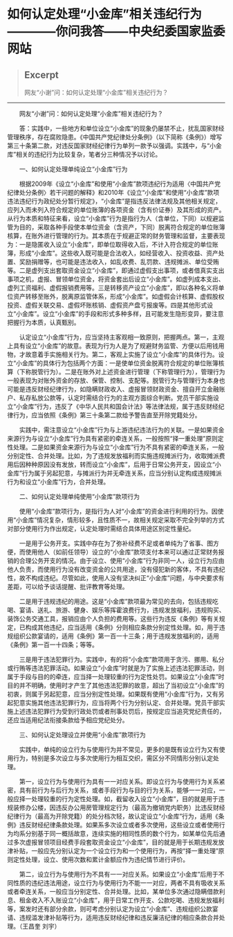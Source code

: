 
# 如何认定处理“小金库”相关违纪行为————你问我答——中央纪委国家监委网站

> ## Excerpt
> 网友“小谢”问：如何认定处理“小金库”相关违纪行为？

---
　　网友“小谢”问：如何认定处理“小金库”相关违纪行为？

　　答：实践中，一些地方和单位设立“小金库”的现象仍屡禁不止，扰乱国家财经管理秩序，存在腐败隐患。《中国共产党纪律处分条例》（以下简称《条例》）增写第三十条第二款，对违反国家财经纪律行为单列一款予以强调。实践中，与“小金库”相关的违纪行为比较复杂，笔者分三种情况予以讨论。

　　一、如何认定处理单纯设立“小金库”行为

　　根据2009年《设立“小金库”和使用“小金库”款项违纪行为适用〈中国共产党纪律处分条例〉若干问题的解释》和2010年《设立“小金库”和使用“小金库”款项违法违纪行为政纪处分暂行规定》，“小金库”是指违反法律法规及其他相关规定，应列入而未列入符合规定的单位账簿的各项资金（含有价证券）及其形成的资产。从行为本质和特征来看，设立“小金库”行为是指行为人（含单位，下同）以规避监管为目的，采取各种手段使本单位资金（含资产，下同）脱离符合规定的单位账簿核算，在账外进行管理的行为。其本质在于规避正常的财务管理和监督，主要表现为：一是隐匿收入设立“小金库”，即单位取得收入后，不计入符合规定的单位账簿，形成“小金库”。这些收入既可能是合法收入，如经营收入、投资收益、资产处置、奖励捐赠等，也可能是违法收入，如乱收费、乱罚款、违规摊派、单位受贿等。二是虚列支出套取资金设立“小金库”，即通过虚假支出事项，或者借真实支出事项之机，虚报、冒领单位资金，将资金套出后设立“小金库”。如虚列成本支出、虚列工资福利、虚假报销费用等。三是转移资产设立“小金库”，即以各种名义将单位资产转移至账外，脱离原监管体系，形成“小金库”。如虚假会计核算、虚假股权投资、虚假关联交易、虚假坏账核销、虚假资产盘亏报废等。四是其他形式设立“小金库”。设立“小金库”的手段和形式多种多样，且可能发生隐形变异，要注意把握行为本质，认真甄别。

　　认定设立“小金库”行为，应当坚持主客观相一致原则，把握两点。第一，主观上具有设立“小金库”的故意。表现为行为人是为了规避财务监管、方便以后用钱用物，才故意着手实施相关行为。第二，客观上实施了设立“小金库”的具体行为。设立“小金库”的具体行为包括两个方面：一是使单位资金脱离符合规定的单位账簿核算（下称脱管行为）。二是在账外对上述资金进行管理（下称管理行为），管理行为一般表现为对账外资金的存放、保管、控制、支配等。脱管行为与管理行为本身也可能是违反财经纪律行为，如隐瞒财政收入、虚报冒领财政资金、擅自开立金融账户、私存私放公款等，认定时需结合行为的主观方面综合判断。党员干部实施设立“小金库”行为，违反了《中华人民共和国会计法》等法律法规，属于违反财经纪律行为，应当依照《条例》第三十条第二款给予警告直至开除党籍处分。

　　实践中，需注意设立“小金库”行为与上游违纪违法行为的关联。一是如果资金来源行为与设立“小金库”行为具有紧密的牵连关系，一般按照“择一重处理”原则定性处理。二是如果资金来源行为与设立“小金库”行为不具有紧密的牵连关系，一般分别定性、合并处理。比如，为了违规发放福利而实施违规摊派行为，收取摊派费用后因种种原因没有发放，转而设立“小金库”，后用于日常公务开支，因设立“小金库”行为属于另起犯意，与摊派行为并无牵连关系，应当分别认定构成违规摊派行为和设立“小金库”行为，合并处理。

　　二、如何认定处理单纯使用“小金库”款项行为

　　使用“小金库”款项行为，是指行为人对“小金库”的资金进行利用的行为。因使用“小金库”情况复杂，情形较多，且性质不一，故相关规定采取不完全列举的方式对部分使用行为作出规定，认定处理时需结合具体用途区别定性量纪。

　　一是用于公务开支。实践中存在为了弥补经费不足或者单纯为了省事、图方便，而使用他人（如前任领导）设立的“小金库”款项支付本来可以通过正常财务报销的合理公务开支的情况。由于设立、使用“小金库”行为非同一人，设立行为应由他人负责，而使用行为没有改变资金的公共用途，没有侵犯新的客体，不具有违纪性，故不构成违纪。尽管如此，使用人没有坚决纠正“小金库”问题，与中央要求有差距，可以给予谈话提醒、批评教育等处理。

　　二是用于违规违纪的用途。这是“小金库”款项最为常见的去向，包括违规吃喝、宴请、送礼、旅游、健身、娱乐等挥霍浪费行为，违规发放福利，违规购买、装饰公务交通工具，报销应由个人负担的费用等。这些行为违反《条例》等有关规定，已构成其他违纪，应当适用《条例》分则相应条款分别定性处理。如，用于违规组织公款宴请的，适用《条例》第一百一十三条；用于违规发放福利的，适用《条例》第一百一十四条；等等。

　　三是用于违法犯罪行为。实践中，有的将“小金库”款项用于贪污、挪用、私分或行贿等违法犯罪活动。如果设立“小金库”时就是为了实施上述违法犯罪活动，则属于手段与目的的牵连，应当择一处理较重的行为定性处罚。如果设立“小金库”时目的并不明确，使用时才产生了其他违法犯罪的故意，超出了当初设立“小金库”的初衷，则属于另起犯意，应当分别定性处理。如果既有使用“小金库”行为，又有另起犯意实施其他违法犯罪行为，应当将两个行为分别认定、合并处理。党员干部实施上述违法犯罪行为受到行政处罚或者刑事处罚后，按规定应当追究党纪责任的，还应当适用纪法衔接条款给予相应党纪处分。

　　三、如何认定处理设立并使用“小金库”款项行为

　　实践中，单纯的设立行为与使用行为并不常见，更多的是既有设立行为又有使用行为，特别是多次设立与多次使用行为相互交织，需区分不同情形分别认定处理。

　　第一，设立行为与使用行为具有一一对应关系。即设立行为与使用行为关系紧密，具有前行为与后行为关系，或者手段行为与目的行为关系，能够一一对应，一般应择一处理较重的行为定性处理。如，截留收入设立“小金库”，目的就是用于违规装修办公楼，因违反办公用房管理规定行为（最高为撤销党内职务）比违反财经纪律行为（最高为开除党籍）的处分档次轻，故认定设立“小金库”行为，适用《条例》违反财经纪律条款处理。如果系多次设立或者多次使用，这些设立或者使用行为均系分别基于同一概括故意，连续实施的相同性质的数个行为，如某单位先后通过多次虚报冒领项目经费手段套取资金设立“小金库”，目的就是用于长期违规发放津补贴，一般应先分别认定为一个设立行为和一个使用行为，再按“择一重处理”原则定性处理，设立、使用次数和累计金额应作为违纪情节进行评价。

　　第二，设立行为与使用行为不具有一一对应关系。如果设立“小金库”后用于不同性质的违纪违法用途，设立行为与使用行为不能一一对应，两者不具有吸收关系或者牵连关系，一般应当分别定性、合并处理。比如，某单位多次通过隐瞒借款利息、租金收入不入账设立“小金库”，用于日常工作开支、公款吃喝、违规发放福利等，案发时还有部分余款，则可考虑分别认定为设立“小金库”、违规组织公款宴请、违规滥发津补贴等行为，适用违反财经纪律和违反廉洁纪律的相应条款合并处理。（王昌奎 刘宇）
